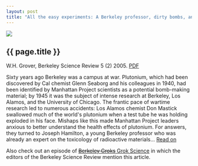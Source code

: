 ```yaml
---
layout: post
title: "All the easy experiments: A Berkeley professor, dirty bombs, and the birth of informed consent"
---
```


[![](../images/hamilton_bsr.png)](http://wgrover.com/pdfs/hamilton_bsr.pdf)

{{ page.title }}
----------------

W.H. Grover, Berkeley Science Review 5 (2) 2005.  [PDF](http://wgrover.com/pdfs/hamilton_bsr.pdf)

Sixty years ago Berkeley was a campus at war. Plutonium, which had been discovered by Cal chemist Glenn 
Seaborg and his colleagues in 1940, had been identified by Manhattan Project scientists as a potential bomb-making 
material; by 1945 it was the subject of intense research at Berkeley, Los Alamos, and the University of Chicago. The 
frantic pace of wartime research led to numerous accidents: Los Alamos chemist Don Mastick swallowed much of the 
world's plutonium when a test tube he was holding exploded in his face. Mishaps like this made Manhattan Project 
leaders anxious to better understand the health effects of plutonium. For answers, they turned to Joseph Hamilton, a 
young Berkeley professor who was already an expert on the toxicology of radioactive materials...  [Read on](http://wgrover.com/pdfs/hamilton_bsr.pdf)

Also check out an episode of [<del>Berkeley Groks</del> Grok Science](http://grokscience.wordpress.com/2005/11/10/berkeley-science-review/) in which the editors of the Berkeley Science Review mention this article.
